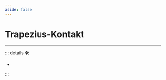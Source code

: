 ```yaml
---
aside: false
---
```

# Trapezius-Kontakt

---

<!-- =================================================== -->
<!-- =================================================== -->
<!-- =================================================== -->
<!-- =================================================== -->
<!-- =================================================== -->
::: details 🛠

-

:::
